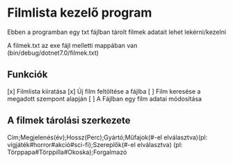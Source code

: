 # Filmlista kezelő program

Ebben a programban egy txt fájlban tárolt filmek adatait lehet lekérni/kezelni

A filmek.txt az exe fájl melletti mappában van (bin/debug/dotnet7.0/filmek.txt)

## Funkciók

[x] Filmlista kiiratása
[x] Új film feltöltése a fájlba
[ ] Film keresése a megadott szempont alapján
[ ] A Fájlban egy film adatai módosítása

## A filmek tárolási szerkezete

Cím;Megjelenés(év);Hossz(Perc);Gyártó;Műfajok(#-el elválasztva)(pl: vígjáték#horror#akció#sci-fi);Szereplők(#-el elválasztva) (pl: Törppapa#Törppilla#Okoska);Forgalmazó